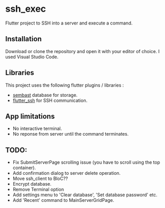 # ssh_exec

Flutter project to SSH into a server and execute a command.

## Installation

Download or clone the repository and open it with your editor of choice. I used Visual Studio Code.

## Libraries

This project uses the following flutter plugins / libraries :
- [sembast](https://pub.dartlang.org/packages/sembast) database for storage.
- [flutter_ssh](https://pub.dartlang.org/packages/ssh) for SSH communication.

## App limitations
- No interactive terminal.
- No reponse from server until the command terminates.

## TODO:

- Fix SubmitServerPage scrolling issue (you have to scroll using the top container).
- Add confirmation dialog to server delete operation.
- Move ssh_client to BloC??
- Encrypt database.
- Remove Terminal option
- Add settings menu to 'Clear database', 'Set database password' etc.
- Add 'Recent' command to MainServerGridPage.
